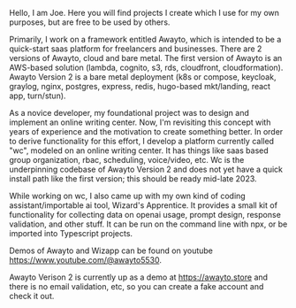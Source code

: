 Hello, I am Joe. Here you will find projects I create which I use for my own purposes, but are free to be used by others. 

Primarily, I work on a framework entitled Awayto, which is intended to be a quick-start saas platform for freelancers and businesses. There are 2 versions of Awayto, cloud and bare metal. The first version of Awayto is an AWS-based solution (lambda, cognito, s3, rds, cloudfront, cloudformation). Awayto Version 2 is a bare metal deployment (k8s or compose, keycloak, graylog, nginx, postgres, express, redis, hugo-based mkt/landing, react app, turn/stun).

As a novice developer, my foundational project was to design and implement an online writing center. Now, I'm revisiting this concept with years of experience and the motivation to create something better. In order to derive functionality for this effort, I develop a platform currently called "wc", modeled on an online writing center. It has things like saas based group organization, rbac, scheduling, voice/video, etc. Wc is the underpinning codebase of Awayto Version 2 and does not yet have a quick install path like the first version; this should be ready mid-late 2023.

While working on wc, I also came up with my own kind of coding assistant/importable ai tool, Wizard's Apprentice. It provides a small kit of functionality for collecting data on openai usage, prompt design, response validation, and other stuff. It can be run on the command line with npx, or be imported into Typescript projects.

Demos of Awayto and Wizapp can be found on youtube https://www.youtube.com/@awayto5530.

Awayto Verison 2 is currently up as a demo at https://awayto.store and there is no email validation, etc, so you can create a fake account and check it out.
